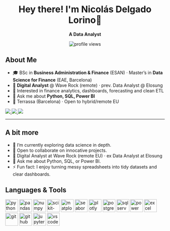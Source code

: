<h1 align="center">Hey there! I'm Nicolás Delgado Lorino👋</h1>
<p align="center"><b>A Data Analyst </b></p>

<p align="center">
  <img src="https://komarev.com/ghpvc/?username=nicolasdl97&label=Profile%20views&color=0e75b6&style=flat" alt="profile views"/>
</p>

## About Me
- 🎓 BSc in **Business Administration & Finance** (ESAN) · Master’s in **Data Science for Finance** (EAE, Barcelona)
- 💼 **Digital Analyst** @ Wave Rock (remote) · prev. Data Analyst @ Elosung
- 🧩 Interested in finance analytics, dashboards, forecasting and clean ETL
- 💬 Ask me about **Python, SQL, Power BI**
- 📍 Terrassa (Barcelona) · Open to hybrid/remote EU

<p>
  <a href="mailto:nicolas.delgado.lorino@gmail.com">
    <img src="https://img.shields.io/badge/Gmail-D14836?style=for-the-badge&logo=gmail&logoColor=white" />
  </a>
  <a href="https://www.linkedin.com/in/nicolas-delgado-lorino/">
    <img src="https://img.shields.io/badge/LinkedIn-0A66C2?style=for-the-badge&logo=linkedin&logoColor=white" />
  </a>
  <a href="https://github.com/nicolasdl97">
    <img src="https://img.shields.io/badge/GitHub-181717?style=for-the-badge&logo=github&logoColor=white" />
  </a>
</p>

---

## A bit more
- 🌱 I’m currently exploring data science in depth.
- 🤝 Open to collaborate on innocative projects.
- 💼 Digital Analyst at Wave Rock (remote EU) · ex Data Analyst at Elosung
- 💬 Ask me about Python, SQL, or Power BI.
- ⚡ Fun fact: I enjoy turning messy spreadsheets into tidy datasets and clear dashboards.

## Languages & Tools
<p>
  <img src="https://cdn.jsdelivr.net/gh/devicons/devicon/icons/python/python-original.svg" alt="python" height="40"/>
  <img src="https://cdn.jsdelivr.net/gh/devicons/devicon/icons/pandas/pandas-original.svg" alt="pandas" height="40"/>
  <img src="https://cdn.jsdelivr.net/gh/devicons/devicon/icons/numpy/numpy-original.svg" alt="numpy" height="40"/>
  <img src="https://cdn.jsdelivr.net/gh/devicons/devicon/icons/scikitlearn/scikitlearn-original.svg" alt="scikit-learn" height="40"/>
  <img src="https://cdn.jsdelivr.net/gh/devicons/devicon/icons/matplotlib/matplotlib-original.svg" alt="matplotlib" height="40"/>
  <img src="https://raw.githubusercontent.com/simple-icons/simple-icons/develop/icons/seaborn.svg" alt="seaborn" height="40"/>
  <img src="https://cdn.simpleicons.org/plotly" alt="plotly" height="40"/>

  <img src="https://cdn.jsdelivr.net/gh/devicons/devicon/icons/postgresql/postgresql-original.svg" alt="postgresql" height="40"/>
  <img src="https://cdn.jsdelivr.net/gh/devicons/devicon/icons/microsoftsqlserver/microsoftsqlserver-plain.svg" alt="sql server" height="40"/>

  <img src="https://raw.githubusercontent.com/simple-icons/simple-icons/develop/icons/powerbi.svg" alt="power bi" height="40"/>
  <img src="https://raw.githubusercontent.com/simple-icons/simple-icons/develop/icons/microsoftexcel.svg" alt="excel" height="40"/>

  <img src="https://cdn.jsdelivr.net/gh/devicons/devicon/icons/git/git-original.svg" alt="git" height="40"/>
  <img src="https://cdn.jsdelivr.net/gh/devicons/devicon/icons/github/github-original.svg" alt="github" height="40"/>
  <img src="https://cdn.jsdelivr.net/gh/devicons/devicon/icons/jupyter/jupyter-original.svg" alt="jupyter" height="40"/>
  <img src="https://cdn.jsdelivr.net/gh/devicons/devicon/icons/vscode/vscode-original.svg" alt="vscode" height="40"/>
</p>
